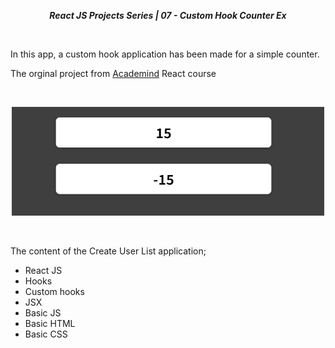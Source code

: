**_<center>React JS Projects Series | 07 - Custom Hook Counter Ex</center>_**

<br>

In this app, a custom hook application has been made for a simple counter.

The orginal project from [Academind](https://github.com/academind) React course

<br>

<p align="center">
  <img width="500" src="src\img\App.png">
  <br>
</p>
<br>

The content of the Create User List application;

- React JS
- Hooks
- Custom hooks
- JSX
- Basic JS
- Basic HTML
- Basic CSS
